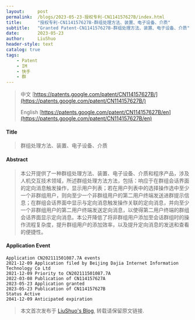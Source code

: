 ```yaml
---
layout:     post
permalink:  /blogs/2023-05-23-授权专利-CN114157627B/index.html
title:      "授权专利-CN114157627B-群组处理方法、装置、电子设备、介质"
subtitle:   "Granted Patent-CN114157627B-群组处理方法、装置、电子设备、介质"
date:       2023-05-23
author:     LiuShuo
header-style: text
catalog: true
tags:
    - Patent
    - IM
    - 快手
    - 群
---
```

> 中文 [https://patents.google.com/patent/CN114157627B/](https://patents.google.com/patent/CN114157627B/)
>
> English [https://patents.google.com/patent/CN114157627B/en](https://patents.google.com/patent/CN114157627B/en)

#### Title
> 群组处理方法、装置、电子设备、介质






















#### Abstract
> 本公开提供了一种群组处理方法、装置、电子设备、介质和程序产品，涉及人机交互技术领域，所述群组处理方法方法，包括：响应于在群组会话界面的定向消息触发操作，显示用户列表；若在用户列表中的选择操作选中至少一个非群组用户，则向至少一个非群组用户的第二用户终端发送进群提示信息；在群组会话界面中显示与定向消息触发操作关联的定向消息，并向至少一个非群组用户的第二用户终端发送定向消息，以使得第二用户终端的群组会话界面显示定向消息。本公开降低了将非群组用户添加至会话群组时的操作流程复杂度，提升群组用户的添加效率，以及提升定向消息的发送和查看的便捷性。
























#### Application Event
```
Application CN202111501087.7A events 
2021-12-09 Application filed by Beijing Dajia Internet Information Technology Co Ltd
2021-12-09 Priority to CN202111501087.7A
2022-03-08 Publication of CN114157627A
2023-05-23 Application granted
2023-05-23 Publication of CN114157627B
Status Active
2041-12-09 Anticipated expiration
```
> 本文首次发布于 [LiuShuo's Blog](https://liushuo.me), 
转载请保留原文链接.

